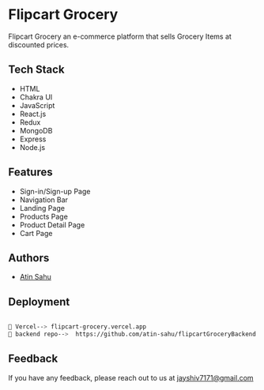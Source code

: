 # Flipcart Grocery
Flipcart Grocery an e-commerce platform that sells Grocery Items at discounted prices.




## Tech Stack
- HTML
- Chakra UI
- JavaScript
- React.js
- Redux
- MongoDB
- Express
- Node.js





## Features

- Sign-in/Sign-up Page
- Navigation Bar
- Landing Page
- Products Page
- Product Detail Page
- Cart Page



## Authors

- [Atin Sahu](https://github.com/atin-sahu)


## Deployment



```bash

🔗 Vercel--> flipcart-grocery.vercel.app
🔗 backend repo-->  https://github.com/atin-sahu/flipcartGroceryBackend

```


## Feedback

If you have any feedback, please reach out to us at jayshiv7171@gmail.com
